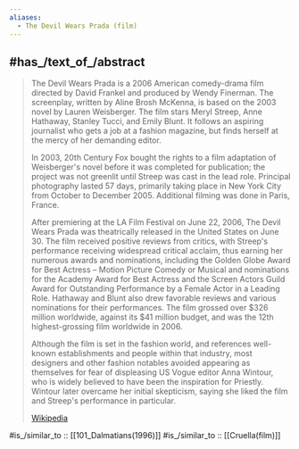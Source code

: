 ```yaml
---
aliases:
  - The Devil Wears Prada (film)
---
```




## #has_/text_of_/abstract 

> The Devil Wears Prada is a 2006 American comedy-drama film directed by David Frankel and produced by Wendy Finerman. The screenplay, written by Aline Brosh McKenna, is based on the 2003 novel by Lauren Weisberger. The film stars Meryl Streep, Anne Hathaway, Stanley Tucci, and Emily Blunt. It follows an aspiring journalist who gets a job at a fashion magazine, but finds herself at the mercy of her demanding editor. 
>
> In 2003, 20th Century Fox bought the rights to a film adaptation of Weisberger's novel before it was completed for publication; the project was not greenlit until Streep was cast in the lead role. Principal photography lasted 57 days, primarily taking place in New York City from October to December 2005. Additional filming was done in Paris, France.
>
> After premiering at the LA Film Festival on June 22, 2006, The Devil Wears Prada was theatrically released in the United States on June 30. The film received positive reviews from critics, with Streep's performance receiving widespread critical acclaim, thus earning her numerous awards and nominations, including the Golden Globe Award for Best Actress – Motion Picture Comedy or Musical and nominations for the Academy Award for Best Actress and the Screen Actors Guild Award for Outstanding Performance by a Female Actor in a Leading Role. Hathaway and Blunt also drew favorable reviews and various nominations for their performances. The film grossed over $326 million worldwide, against its $41 million budget, and was the 12th highest-grossing film worldwide in 2006.
>
> Although the film is set in the fashion world, and references well-known establishments and people within that industry, most designers and other fashion notables avoided appearing as themselves for fear of displeasing US Vogue editor Anna Wintour, who is widely believed to have been the inspiration for Priestly. Wintour later overcame her initial skepticism, saying she liked the film and Streep's performance in particular.
>
> [Wikipedia](https://en.wikipedia.org/wiki/The%20Devil%20Wears%20Prada%20(film)) 


#is_/similar_to :: [[101_Dalmatians(1996)]] 
#is_/similar_to :: [[Cruella(film)]]


